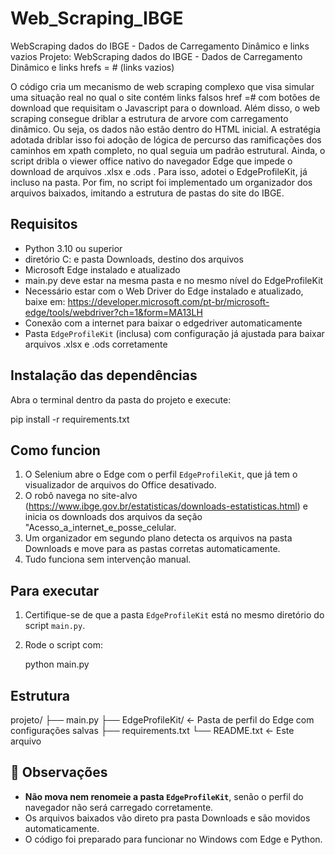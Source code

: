 # Web_Scraping_IBGE
 WebScraping dados do IBGE - Dados de Carregamento Dinâmico e links vazios
Projeto: WebScraping dados do IBGE - Dados de Carregamento Dinâmico e links hrefs = # (links vazios)

O código cria um mecanismo de web scraping complexo que visa simular uma situação real no qual o site contém links falsos href =# com botões de download que requisitam o Javascript para o download.
Além disso, o web scraping consegue driblar a estrutura de arvore com carregamento dinâmico. Ou seja, os dados não estão dentro do HTML inicial. 
A estratégia adotada driblar isso foi adoção de lógica de percurso das ramificações dos caminhos em xpath completo, no qual seguia um padrão estrutural.
Ainda, o script dribla o viewer office nativo do navegador Edge que impede o download de arquivos .xlsx e .ods . Para isso, adotei o EdgeProfileKit, já incluso na pasta.
Por fim, no script foi implementado um organizador dos arquivos baixados, imitando a estrutura de pastas do site do IBGE.


 Requisitos
-------------
- Python 3.10 ou superior
- diretório C: e pasta Downloads, destino dos arquivos
- Microsoft Edge instalado e atualizado
- main.py deve estar na mesma pasta e no mesmo nível do EdgeProfileKit
- Necessário estar com o Web Driver do Edge instalado e atualizado, baixe em:
  https://developer.microsoft.com/pt-br/microsoft-edge/tools/webdriver?ch=1&form=MA13LH
- Conexão com a internet para baixar o edgedriver automaticamente
- Pasta `EdgeProfileKit` (inclusa) com configuração já ajustada para baixar arquivos .xlsx e .ods corretamente

 Instalação das dependências
-----------------------------
Abra o terminal dentro da pasta do projeto e execute:

   pip install -r requirements.txt

  Como funcion
----------------
1. O Selenium abre o Edge com o perfil `EdgeProfileKit`, que já tem o visualizador de arquivos do Office desativado.
2. O robô navega no site-alvo (https://www.ibge.gov.br/estatisticas/downloads-estatisticas.html) 
   e inicia os downloads dos arquivos da seção "Acesso_a_internet_e_posse_celular.
3. Um organizador em segundo plano detecta os arquivos na pasta Downloads e move para as pastas corretas automaticamente.
4. Tudo funciona sem intervenção manual.

 Para executar
----------------
1. Certifique-se de que a pasta `EdgeProfileKit` está no mesmo diretório do script `main.py`.
2. Rode o script com:

    python main.py

 Estrutura
------------------------
projeto/
├── main.py
├── EdgeProfileKit/       ← Pasta de perfil do Edge com configurações salvas
├── requirements.txt
└── README.txt             ← Este arquivo

📌 Observações
--------------
- **Não mova nem renomeie a pasta `EdgeProfileKit`**, senão o perfil do navegador não será carregado corretamente.
- Os arquivos baixados vão direto pra pasta Downloads e são movidos automaticamente.
- O código foi preparado para funcionar no Windows com Edge e Python.


